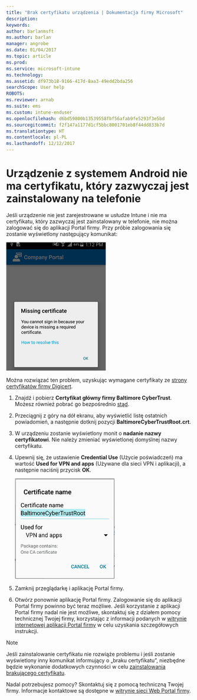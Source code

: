 ```yaml
---
title: "Brak certyfikatu urządzenia | Dokumentacja firmy Microsoft"
description: 
keywords: 
author: barlanmsft
ms.author: barlan
manager: angrobe
ms.date: 01/04/2017
ms.topic: article
ms.prod: 
ms.service: microsoft-intune
ms.technology: 
ms.assetid: df973b18-9166-417d-8aa3-49edd2bda256
searchScope: User help
ROBOTS: 
ms.reviewer: arnab
ms.suite: ems
ms.custom: intune-enduser
ms.openlocfilehash: d6bd59800b13539558fbf56afab9fe5293f3e5bd
ms.sourcegitcommit: f2f147a1177d1cf5bbc8001701eb8f44dd833b7d
ms.translationtype: HT
ms.contentlocale: pl-PL
ms.lasthandoff: 12/12/2017
---
```

# <a name="your-android-device-is-missing-a-certificate-that-usually-comes-installed-on-your-phone"></a>Urządzenie z systemem Android nie ma certyfikatu, który zazwyczaj jest zainstalowany na telefonie

Jeśli urządzenie nie jest zarejestrowane w usłudze Intune i nie ma certyfikatu, który zazwyczaj jest zainstalowany w telefonie, nie można zalogować się do aplikacji Portal firmy. Przy próbie zalogowania się zostanie wyświetlony następujący komunikat:

![screenshot-error-message-about-missing-certificate](./media/andr-cert_install-1-cert_missing.png)

Można rozwiązać ten problem, uzyskując wymagane certyfikaty ze [strony certyfikatów firmy Digicert](https://www.digicert.com/digicert-root-certificates.htm).

1. Znajdź i pobierz __Certyfikat główny firmy Baltimore CyberTrust__. Możesz również pobrać go bezpośrednio [stąd](https://www.digicert.com/CACerts/BaltimoreCyberTrustRoot.crt).

2. Przeciągnij z góry na dół ekranu, aby wyświetlić listę ostatnich powiadomień, a następnie dotknij pozycji **BaltimoreCyberTrustRoot.crt**.

3. W urządzeniu zostanie wyświetlony monit o **nadanie nazwy certyfikatowi**. Nie należy zmieniać wyświetlonej domyślnej nazwy certyfikatu.

4. Upewnij się, że ustawienie **Credential Use** (Użycie poświadczeń) ma wartość **Used for VPN and apps** (Używane dla sieci VPN i aplikacji), a następnie naciśnij przycisk **OK**.

    ![screenshot-certificate-name-dialog-showing-baltimore-certificate-name](./media/andr-cert_install-2-add_cert_name.png)

5. Zamknij przeglądarkę i aplikację Portal firmy.

6. Otwórz ponownie aplikację Portal firmy. Zalogowanie się do aplikacji Portal firmy powinno być teraz możliwe. Jeśli korzystanie z aplikacji Portal firmy nadal nie jest możliwe, skontaktuj się z działem pomocy technicznej Twojej firmy, korzystając z informacji podanych w [witrynie internetowej aplikacji Portal firmy](https://portal.manage.microsoft.com#HelpDeskDialog) w celu uzyskania szczegółowych instrukcji.

>[!NOTE]
> Jeśli zainstalowanie certyfikatu nie rozwiąże problemu i jeśli zostanie wyświetlony inny komunikat informujący o „braku certyfikatu”, niezbędne będzie wykonanie dodatkowych czynności w celu [zainstalowania brakującego certyfikatu](your-device-is-missing-an-IT-required-certificate-android.md).

Nadal potrzebujesz pomocy? Skontaktuj się z pomocą techniczną Twojej firmy. Informacje kontaktowe są dostępne w [witrynie sieci Web Portal firmy](https://portal.manage.microsoft.com#HelpDeskDialog).
